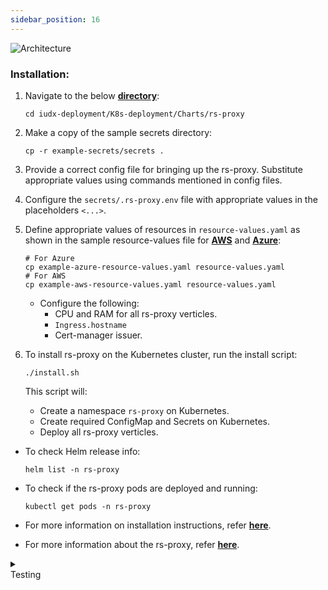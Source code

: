 ```yaml
---
sidebar_position: 16
---
```


<div class="img_background">
<div style={{textAlign: 'center'}}>

![Architecture](https://s3-ap-south-1-docs-resources.s3.ap-south-1.amazonaws.com/IUDX-resources/rs_proxy.png)<br/>

</div></div>

### Installation:

1. Navigate to the below **[directory](https://github.com/datakaveri/iudx-deployment/tree/5.0.0/K8s-deployment/Charts/rs-proxy)**: 
    ```
    cd iudx-deployment/K8s-deployment/Charts/rs-proxy
    ```

2. Make a copy of the sample secrets directory:
    ```
    cp -r example-secrets/secrets .
    ```

3. Provide a correct config file for bringing up the rs-proxy. Substitute appropriate values using commands mentioned in config files.

4. Configure the `secrets/.rs-proxy.env` file with appropriate values in the placeholders `<...>`.

5. Define appropriate values of resources in `resource-values.yaml` as shown in the sample resource-values file for **[AWS](https://github.com/datakaveri/iudx-deployment/blob/5.0.0/K8s-deployment/Charts/rs-proxy/example-aws-resource-values.yaml)** and **[Azure](https://github.com/datakaveri/iudx-deployment/blob/5.0.0/K8s-deployment/Charts/rs-proxy/example-azure-resource-values.yaml)**:

    ```
    # For Azure
    cp example-azure-resource-values.yaml resource-values.yaml
    # For AWS
    cp example-aws-resource-values.yaml resource-values.yaml
    ```

    - Configure the following:
      - CPU and RAM for all rs-proxy verticles.
      - `Ingress.hostname` 
      - Cert-manager issuer.

6. To install rs-proxy on the Kubernetes cluster, run the install script:
    ```
    ./install.sh
    ```

    This script will:
    - Create a namespace `rs-proxy` on Kubernetes.
    - Create required ConfigMap and Secrets on Kubernetes.
    - Deploy all rs-proxy verticles.

- To check Helm release info:
    ```
    helm list -n rs-proxy
    ```

- To check if the rs-proxy pods are deployed and running:
    ```
    kubectl get pods -n rs-proxy
    ```

- For more information on installation instructions, refer **[here](https://github.com/datakaveri/iudx-deployment/tree/5.0.0/K8s-deployment/Charts/rs-proxy#introduction)**.
- For more information about the rs-proxy, refer **[here](https://github.com/datakaveri/iudx-rs-proxy/tree/5.0.0#iudx-resource-proxy-server)**.

<details>
<summary><div class="style">Testing</div></summary>

- rs-proxy API documentation can be accessed from `https://<rs-proxy-hostname>/apis`.
- Check the logs of all pods in `rs-proxy` namespace; there should not be any error log. If any errors are present, address them as specified/indicated by the log:
    ```
    kubectl logs -f -n rs-proxy <rs-proxy-pod-name>
    ```

</details>

